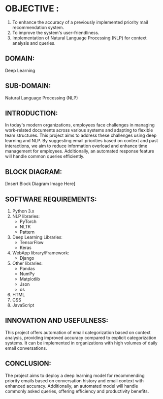 # **OBJECTIVE :**
1. To enhance the accuracy of a previously implemented priority mail recommendation system.
2. To improve the system's user-friendliness.
3. Implementation of Natural Language Processing (NLP) for context analysis and queries.

## **DOMAIN:** 
Deep Learning

## **SUB-DOMAIN:** 
Natural Language Processing (NLP)

## **INTRODUCTION:**
In today's modern organizations, employees face challenges in managing work-related documents across various systems and adapting to flexible team structures. This project aims to address these challenges using deep learning and NLP. By suggesting email priorities based on context and past interactions, we aim to reduce information overload and enhance time management for employees. Additionally, an automated response feature will handle common queries efficiently.

## **BLOCK DIAGRAM:**
[Insert Block Diagram Image Here]

## **SOFTWARE REQUIREMENTS:**
1. Python 3.x
2. NLP libraries:
   - PyTorch
   - NLTK
   - Pattern
3. Deep Learning Libraries:
   - TensorFlow
   - Keras
4. WebApp library/Framework:
   - Django
5. Other libraries:
   - Pandas
   - NumPy
   - Matplotlib
   - Json
   - os
6. HTML
7. CSS
8. JavaScript

## **INNOVATION AND USEFULNESS:**
This project offers automation of email categorization based on context analysis, providing improved accuracy compared to explicit categorization systems. It can be implemented in organizations with high volumes of daily email conversations.

## **CONCLUSION:**
The project aims to deploy a deep learning model for recommending priority emails based on conversation history and email context with enhanced accuracy. Additionally, an automated model will handle commonly asked queries, offering efficiency and productivity benefits.

```


